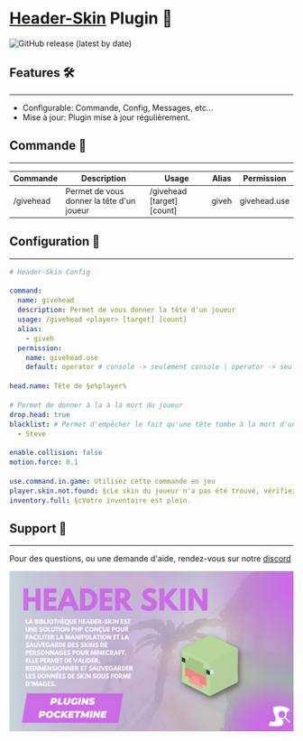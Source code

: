 # [Header-Skin](https://github.com/Synopsie/Header-Skin) Plugin 👥

![GitHub release (latest by date)](https://img.shields.io/github/v/release/Synopsie/Header-Skin)

## Features 🛠️

---
- Configurable: Commande, Config, Messages, etc...
- Mise à jour: Plugin mise à jour régulièrement.

## Commande 📜

---

| Commande | Description | Usage | Alias | Permission |
|----------|-------------|-------|-------|------------|
| /givehead | Permet de vous donner la tête d'un joueur | /givehead <player> [target] [count] | giveh | givehead.use |

## Configuration 📝

---
```yaml
# Header-Skin Config

command:
  name: givehead
  description: Permet de vous donner la tête d'un joueur
  usage: /givehead <player> [target] [count]
  alias:
    - giveh
  permission:
    name: givehead.use
    default: operator # console -> seulement console | operator -> seulement les op | user -> tous le monde

head.name: Tête de §e%player%

# Permet de donner à la à la mort du joueur
drop.head: true
blacklist: # Permet d'empêcher le fait qu'une tête tombe à la mort d'un joueur si le drop.head est activé.
  - Steve

enable.collision: false
motion.force: 0.1

use.command.in.game: Utilisez cette commande en jeu
player.skin.not.found: §cLe skin du joueur n'a pas été trouvé, vérifiez qu'il a bien été enregistré.
inventory.full: §cVotre inventaire est plein.
```

## Support 📜

---
Pour des questions, ou une demande d'aide, rendez-vous sur notre [discord](https://discorD.gg/JkpT7BJPXR)

![Header-Skin](header-skin.png)
